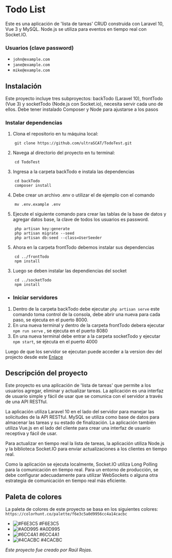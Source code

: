 # Todo List

Este es una aplicación de 'lista de tareas' CRUD construida con Laravel 10, Vue 3 y MySQL. Node.js se utiliza para eventos en tiempo real con Socket.IO.

### Usuarios (clave password)
- `john@example.com`
- `jane@example.com`
- `mike@example.com`

## Instalación

Este proyecto incluye tres subproyectos: backTodo (Laravel 10), frontTodo (Vue 3) y socketTodo (Node.js con Socket.io), necesita servir cada uno de ellos.
Debe tener instalado Composer y Node para ajustarse a los pasos
### Instalar dependencias
1. Clona el repositorio en tu máquina local:
```console
    git clone https://github.com/ultraSCAT/TodoTest.git
```
2. Navega al directorio del proyecto en tu terminal: 
```console
    cd TodoTest
```
3. Ingresa a la carpeta backTodo e instala las dependencias
```console
    cd backTodo
    composer install
```
4. Debe crear un archivo .env o utilizar el de ejemplo con el comando
```console 
    mv .env.example .env
```
5. Ejecute el siguiente comando para crear las tablas de la base de datos y agregar datos base, la clave de todos los usuarios es password.
```console
    php artisan key:generate
    php artisan migrate --seed
    php artisan db:seed --class=UserSeeder
```
5. Ahora en la carpeta frontTodo debemos instalar sus dependencias
```console
    cd ../frontTodo
    npm install
```
3. Luego se deben instalar las dependiencias del socket 
```code
    cd ../socketTodo
    npm install
```

+ ### Iniciar servidores
1. Dentro de la carpeta backTodo debe ejecutar `` php artisan serve `` este comando toma control de la consola, debe abrir una nueva para cada paso, se ejecuta en el puerto 8000.
2. En una nueva terminal y dentro de la carpeta frontTodo debera ejecutar ``npm run serve`` , se ejecuta en el puerto 8080
3. En una nueva terminal debe entrar a la carpeta socketTodo y ejecutar ``npm start``, se ejecuta en el puerto 4000

Luego de que los servidor se ejecutan puede acceder a la version dev del projecto desde este [Enlace](http://localhost:8080/)

## Descripción del proyecto

Este proyecto es una aplicación de 'lista de tareas' que permite a los usuarios agregar, eliminar y actualizar tareas. La aplicación es una interfaz de usuario simple y fácil de usar que se comunica con el servidor a través de una API RESTful.

La aplicación utiliza Laravel 10 en el lado del servidor para manejar las solicitudes de la API RESTful. MySQL se utiliza como base de datos para almacenar las tareas y su estado de finalización. La aplicación también utiliza Vue.js en el lado del cliente para crear una interfaz de usuario receptiva y fácil de usar.

Para actualizar en tiempo real la lista de tareas, la aplicación utiliza Node.js y la biblioteca Socket.IO para enviar actualizaciones a los clientes en tiempo real.

Como la aplicación se ejecuta localmente, Socket.IO utiliza Long Polling para la comunicación en tiempo real. Para un entorno de producción, se debe configurar adecuadamente para utilizar WebSockets o alguna otra estrategia de comunicación en tiempo real más eficiente.


## Paleta de colores

La paleta de colores de este proyecto se basa en los siguientes colores: `https://colorhunt.co/palette/f6e3c5a0d9956cc4a14cacbc`
- ![#F6E3C5](https://via.placeholder.com/15/F6E3C5/000000?text=+) #F6E3C5
- ![#A0D995](https://via.placeholder.com/15/A0D995/000000?text=+) #A0D995
- ![#6CC4A1](https://via.placeholder.com/15/6CC4A1/000000?text=+) #6CC4A1
- ![#4CACBC](https://via.placeholder.com/15/4CACBC/000000?text=+) #4CACBC

*Este proyecto fue creado por Ra&uacute;l Rojas*.
